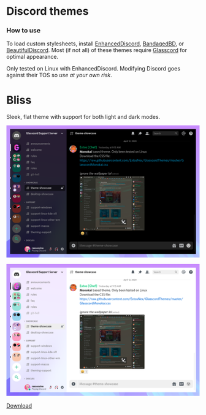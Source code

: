 # Discord themes

### How to use

To load custom stylesheets, install [EnhancedDiscord](https://github.com/joe27g/EnhancedDiscord), [BandagedBD](https://github.com/rauenzi/BetterDiscordApp), or [BeautifulDiscord](https://github.com/leovoel/BeautifulDiscord). Most (if not all) of these themes require [Glasscord](https://github.com/AryToNeX/Glasscord) for optimal appearance.

Only tested on Linux with EnhancedDiscord. Modifying Discord goes against their TOS so *use at your own risk*.

# Bliss

Sleek, flat theme with support for both light and dark modes.

![Dark mode preview](bliss/preview-dark.png)

![Light mode preview](bliss/preview-light.png)

[Download](https://raw.githubusercontent.com/katacarbix/discord-themes/master/bliss/style.css)
